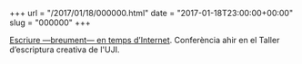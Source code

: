 +++
url = "/2017/01/18/000000.html"
date = "2017-01-18T23:00:00+00:00"
slug = "000000"
+++

[Escriure —breument— en temps d’Internet](/taller/slides/escriure-internet/). Conferència ahir en el Taller d’escriptura creativa de l'UJI.

